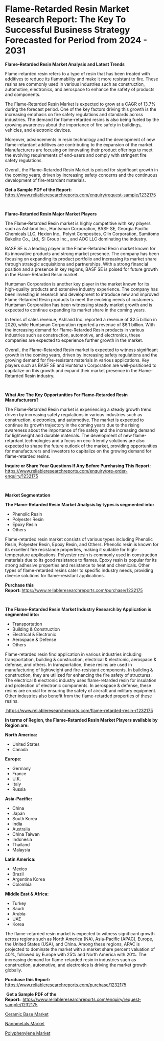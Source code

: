 <p><h1>Flame-Retarded Resin Market Research Report: The Key To Successful Business Strategy Forecasted for Period from 2024 - 2031</h1></p><p><strong>Flame-Retarded Resin Market Analysis and Latest Trends</strong></p>
<p><p>Flame-retarded resin refers to a type of resin that has been treated with additives to reduce its flammability and make it more resistant to fire. These resins are commonly used in various industries such as construction, automotive, electronics, and aerospace to enhance the safety of products and components.</p><p>The Flame-Retarded Resin Market is expected to grow at a CAGR of 13.7% during the forecast period. One of the key factors driving this growth is the increasing emphasis on fire safety regulations and standards across industries. The demand for flame-retarded resins is also being fueled by the growing awareness about the importance of fire safety in buildings, vehicles, and electronic devices.</p><p>Moreover, advancements in resin technology and the development of new flame-retardant additives are contributing to the expansion of the market. Manufacturers are focusing on innovating their product offerings to meet the evolving requirements of end-users and comply with stringent fire safety regulations.</p><p>Overall, the Flame-Retarded Resin Market is poised for significant growth in the coming years, driven by increasing safety concerns and the continuous development of fire-retardant materials.</p></p>
<p><strong>Get a Sample PDF of the Report:&nbsp;</strong> <a href="https://www.reliableresearchreports.com/enquiry/request-sample/1232175">https://www.reliableresearchreports.com/enquiry/request-sample/1232175</a></p>
<p>&nbsp;</p>
<p><strong>Flame-Retarded Resin Major Market Players</strong></p>
<p><p>The Flame-Retarded Resin market is highly competitive with key players such as Ashland Inc., Huntsman Corporation, BASF SE, Georgia Pacific Chemicals LLC, Hexion Inc., Polynt Composites, Olin Corporation, Sumitomo Bakelite Co., Ltd., SI Group Inc., and AOC LLC dominating the industry.</p><p>BASF SE is a leading player in the Flame-Retarded Resin market known for its innovative products and strong market presence. The company has been focusing on expanding its product portfolio and increasing its market share through strategic acquisitions and partnerships. With a strong financial position and a presence in key regions, BASF SE is poised for future growth in the Flame-Retarded Resin market.</p><p>Huntsman Corporation is another key player in the market known for its high-quality products and extensive industry experience. The company has been investing in research and development to introduce new and improved Flame-Retarded Resin products to meet the evolving needs of customers. Huntsman Corporation has been witnessing steady market growth and is expected to continue expanding its market share in the coming years.</p><p>In terms of sales revenue, Ashland Inc. reported a revenue of $2.5 billion in 2020, while Huntsman Corporation reported a revenue of $6.1 billion. With the increasing demand for Flame-Retarded Resin products in various industries such as construction, automotive, and electronics, these companies are expected to experience further growth in the market.</p><p>Overall, the Flame-Retarded Resin market is expected to witness significant growth in the coming years, driven by increasing safety regulations and the growing demand for fire-resistant materials in various applications. Key players such as BASF SE and Huntsman Corporation are well-positioned to capitalize on this growth and expand their market presence in the Flame-Retarded Resin industry.</p></p>
<p>&nbsp;</p>
<p><strong>What Are The Key Opportunities For Flame-Retarded Resin Manufacturers?</strong></p>
<p><p>The Flame-Retarded Resin market is experiencing a steady growth trend driven by increasing safety regulations in various industries such as construction, electronics, and automotive. The market is expected to continue its growth trajectory in the coming years due to the rising awareness about the importance of fire safety and the increasing demand for lightweight and durable materials. The development of new flame-retardant technologies and a focus on eco-friendly solutions are also expected to shape the future outlook of the market, providing opportunities for manufacturers and investors to capitalize on the growing demand for flame-retarded resins.</p></p>
<p><strong>Inquire or Share Your Questions If Any Before Purchasing This Report:</strong> <a href="https://www.reliableresearchreports.com/enquiry/pre-order-enquiry/1232175">https://www.reliableresearchreports.com/enquiry/pre-order-enquiry/1232175</a></p>
<p>&nbsp;</p>
<p><strong>Market Segmentation</strong></p>
<p><strong>The Flame-Retarded Resin Market Analysis by types is segmented into:</strong></p>
<p><ul><li>Phenolic Resin</li><li>Polyester Resin</li><li>Epoxy Resin</li><li>Others</li></ul></p>
<p><p>Flame-retarded resin market consists of various types including Phenolic Resin, Polyester Resin, Epoxy Resin, and Others. Phenolic resin is known for its excellent fire resistance properties, making it suitable for high-temperature applications. Polyester resin is commonly used in construction materials due to its good resistance to flames. Epoxy resin is popular for its strong adhesive properties and resistance to heat and chemicals. Other types of flame-retarded resins cater to specific industry needs, providing diverse solutions for flame-resistant applications.</p></p>
<p><strong>Purchase this Report:&nbsp;</strong><a href="https://www.reliableresearchreports.com/purchase/1232175">https://www.reliableresearchreports.com/purchase/1232175</a></p>
<p>&nbsp;</p>
<p><strong>The Flame-Retarded Resin Market Industry Research by Application is segmented into:</strong></p>
<p><ul><li>Transportation</li><li>Building & Construction</li><li>Electrical & Electronic</li><li>Aerospace & Defense</li><li>Others</li></ul></p>
<p><p>Flame-retarded resin find application in various industries including transportation, building & construction, electrical & electronic, aerospace & defense, and others. In transportation, these resins are used in manufacturing of lightweight and fire-resistant components. In building & construction, they are utilized for enhancing the fire safety of structures. The electrical & electronic industry uses flame-retarded resin for insulation and protection of electronic components. In aerospace & defense, these resins are crucial for ensuring the safety of aircraft and military equipment. Other industries also benefit from the flame-retarded properties of these resins.</p></p>
<p><a href="https://www.reliableresearchreports.com/flame-retarded-resin-r1232175">&nbsp;https://www.reliableresearchreports.com/flame-retarded-resin-r1232175</a></p>
<p><strong>In terms of Region, the Flame-Retarded Resin Market Players available by Region are:</strong></p>
<p>
    <p> <strong> North America: </strong>
        <ul>
            <li>United States</li>
            <li>Canada</li>
        </ul>
        </p> 
    <p> <strong> Europe: </strong>
        <ul>
            <li>Germany</li>
            <li>France</li>
            <li>U.K.</li>
            <li>Italy</li>
            <li>Russia</li>
        </ul>
        </p> 
    <p> <strong> Asia-Pacific: </strong>
        <ul>
            <li>China</li>
            <li>Japan</li>
            <li>South Korea</li>
            <li>India</li>
            <li>Australia</li>
            <li>China Taiwan</li>
            <li>Indonesia</li>
            <li>Thailand</li>
            <li>Malaysia</li>
        </ul>
        </p> 
    <p> <strong> Latin America: </strong>
        <ul>
            <li>Mexico</li>
            <li>Brazil</li>
            <li>Argentina Korea</li>
            <li>Colombia</li>
        </ul>
        </p> 
    <p> <strong> Middle East & Africa: </strong>
        <ul>
            <li>Turkey</li>
            <li>Saudi</li>
            <li>Arabia</li>
            <li>UAE</li>
            <li>Korea</li>
        </ul>
    </p>
    </p>
<p><p>The flame-retarded resin market is expected to witness significant growth across regions such as North America (NA), Asia-Pacific (APAC), Europe, the United States (USA), and China. Among these regions, APAC is projected to dominate the market with a market share percent valuation of 40%, followed by Europe with 25% and North America with 20%. The increasing demand for flame-retarded resin in industries such as construction, automotive, and electronics is driving the market growth globally.</p></p>
<p><strong>Purchase this Report: </strong><a href="https://www.reliableresearchreports.com/purchase/1232175">https://www.reliableresearchreports.com/purchase/1232175</a></p>
<p>&nbsp;<strong>Get a Sample PDF of the Report:&nbsp;&nbsp;</strong><a href="https://www.reliableresearchreports.com/enquiry/request-sample/1232175">https://www.reliableresearchreports.com/enquiry/request-sample/1232175</a></p>
<p><strong></strong></p>
<p><p><a href="https://medium.com/@minervawunsch/ceramic-base-market-size-share-analysis-growth-trends-forecast-2024-2031-db1bcb76bfb6">Ceramic Base Market</a></p><p><a href="https://medium.com/@avnhan99_20208/nanometals-market-size-is-growing-at-cagr-of-4-9-dbfcf236979d">Nanometals Market</a></p><p><a href="https://medium.com/@adrainratke1972/comprehensive-analysis-of-the-global-polyphenylene-market-growth-trends-market-forecasts-2024-312d43bced20">Polyphenylene Market</a></p></p>